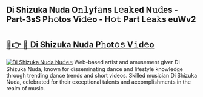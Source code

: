 ## Di Shizuka Nuda O𝚗𝚕yf𝚊ns L𝚎a𝚔ed N𝚞𝚍es - Part-3sS P𝚑𝚘tos Vi𝚍𝚎o - H𝚘𝚝 Part L𝚎a𝚔s euWv2

# <h2><a href="http://kfd23jl.oniu.top/?m=Di+Shizuka+Nuda">🔗👉 🔴 Di Shizuka Nuda P𝚑ot𝚘𝚜 V𝚒d𝚎o</a></h2>

[![Di Shizuka Nuda Nu𝚍e𝚜](https://i.imgur.com/0qMVB7G.gif)](http://kfd23jl.oniu.top/?m=Di+Shizuka+Nuda)
Web-based artist and amusement giver Di Shizuka Nuda, known for disseminating dance and lifestyle knowledge through trending dance trends and short videos. Skilled musician Di Shizuka Nuda, celebrated for their exceptional talents and accomplishments in the realm of music.  
